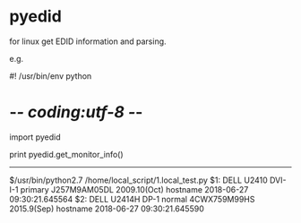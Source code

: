 # pyedid
for linux get EDID information and parsing.


e.g.

#! /usr/bin/env python
# -*- coding:utf-8 -*-

import pyedid

print pyedid.get_monitor_info()

------------------
$/usr/bin/python2.7 /home/local_script/1.local_test.py
$1: DELL U2410	DVI-I-1	primary	J257M9AM05DL	2009.10(Oct)	hostname	2018-06-27 09:30:21.645564
$2: DELL U2414H	DP-1	normal	4CWX759M99HS	2015.9(Sep) hostname 2018-06-27 09:30:21.645590
